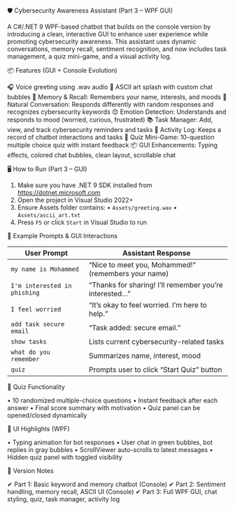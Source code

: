 🛡️ Cybersecurity Awareness Assistant (Part 3 – WPF GUI)

A C#/.NET 9 WPF-based chatbot that builds on the console version by introducing a clean, interactive GUI to enhance user experience while promoting cybersecurity awareness. This assistant uses dynamic conversations, memory recall, sentiment recognition, and now includes task management, a quiz mini-game, and a visual activity log.

📦 Features (GUI + Console Evolution)

🎧 Voice greeting using .wav audio
🎨 ASCII art splash with custom chat bubbles
🧠 Memory & Recall: Remembers your name, interests, and moods
💬 Natural Conversation: Responds differently with random responses and recognizes cybersecurity keywords
😊 Emotion Detection: Understands and responds to mood (worried, curious, frustrated)
📚 Task Manager: Add, view, and track cybersecurity reminders and tasks
🧾 Activity Log: Keeps a record of chatbot interactions and tasks
🧠 Quiz Mini-Game: 10-question multiple choice quiz with instant feedback
📦 GUI Enhancements: Typing effects, colored chat bubbles, clean layout, scrollable chat

🖥️ How to Run (Part 3 – GUI)

1. Make sure you have .NET 9 SDK installed from https://dotnet.microsoft.com
2. Open the project in Visual Studio 2022+
3. Ensure Assets folder contains:
   • `Assets/greeting.wav`
   • `Assets/ascii_art.txt`
4. Press `F5` or click `Start` in Visual Studio to run

💬 Example Prompts & GUI Interactions

| User Prompt                  | Assistant Response                                      |
| ---------------------------- | ------------------------------------------------------- |
| `my name is Mohammed`            | “Nice to meet you, Mohammed!” (remembers your name)         |
| `I'm interested in phishing` | “Thanks for sharing! I’ll remember you’re interested…” |
| `I feel worried`             | “It’s okay to feel worried. I’m here to help.”          |
| `add task secure email`      | “Task added: secure email.”                             |
| `show tasks`                 | Lists current cybersecurity-related tasks               |
| `what do you remember`       | Summarizes name, interest, mood                         |
| `quiz`                       | Prompts user to click “Start Quiz” button               |

🧠 Quiz Functionality

• 10 randomized multiple-choice questions
• Instant feedback after each answer
• Final score summary with motivation
• Quiz panel can be opened/closed dynamically

🎨 UI Highlights (WPF)

• Typing animation for bot responses
• User chat in green bubbles, bot replies in gray bubbles
• ScrollViewer auto-scrolls to latest messages
• Hidden quiz panel with toggled visibility

📌 Version Notes

✔ Part 1: Basic keyword and memory chatbot (Console)
✔ Part 2: Sentiment handling, memory recall, ASCII UI (Console)
✔ Part 3: Full WPF GUI, chat styling, quiz, task manager, activity log

